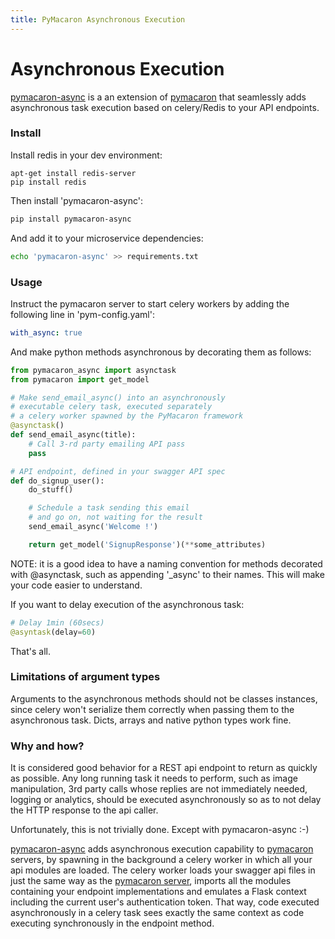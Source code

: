 ```yaml
---
title: PyMacaron Asynchronous Execution
---
```


Asynchronous Execution
======================

[pymacaron-async](https://github.com/pymacaron/pymacaron-async) is a an
extension of [pymacaron](http://pymacaron.com) that seamlessly adds
asynchronous task execution based on celery/Redis to your API endpoints.

### Install

Install redis in your dev environment:

```shell
apt-get install redis-server
pip install redis
```

Then install 'pymacaron-async':

```bash
pip install pymacaron-async
```

And add it to your microservice dependencies:

```bash
echo 'pymacaron-async' >> requirements.txt
```

### Usage

Instruct the pymacaron server to start celery workers by adding the following
line in 'pym-config.yaml':

```yaml
with_async: true
```

And make python methods asynchronous by decorating them as follows:

```python
from pymacaron_async import asynctask
from pymacaron import get_model

# Make send_email_async() into an asynchronously
# executable celery task, executed separately
# a celery worker spawned by the PyMacaron framework
@asynctask()
def send_email_async(title):
    # Call 3-rd party emailing API pass
    pass

# API endpoint, defined in your swagger API spec
def do_signup_user():
    do_stuff()

    # Schedule a task sending this email
    # and go on, not waiting for the result
    send_email_async('Welcome !')

    return get_model('SignupResponse')(**some_attributes)
```

NOTE: it is a good idea to have a naming convention for methods
decorated with @asynctask, such as appending '_async' to their names.
This will make your code easier to understand.

If you want to delay execution of the asynchronous task:

```python
# Delay 1min (60secs)
@asyntask(delay=60)
```

That's all.

### Limitations of argument types

Arguments to the asynchronous methods should not be classes instances, since
celery won't serialize them correctly when passing them to the asynchronous
task. Dicts, arrays and native python types work fine.

### Why and how?

It is considered good behavior for a REST api endpoint to return as quickly as
possible. Any long running task it needs to perform, such as image
manipulation, 3rd party calls whose replies are not immediately needed, logging
or analytics, should be executed asynchronously so as to not delay the HTTP response
to the api caller.

Unfortunately, this is not trivially done. Except with pymacaron-async :-)

[pymacaron-async](https://github.com/pymacaron/pymacaron-async) adds
asynchronous execution capability to
[pymacaron](https://github.com/pymacaron/pymacaron) servers, by spawning in the
background a celery worker in which all your api modules are loaded. The celery
worker loads your swagger api files in just the same way as the [pymacaron
server](https://github.com/pymacaron/pymacaron/blob/master/pymacaron/__init__.py),
imports all the modules containing your endpoint implementations and emulates a
Flask context including the current user's authentication token. That way,
code executed asynchronously in a celery task sees exactly the same context as
code executing synchronously in the endpoint method.

